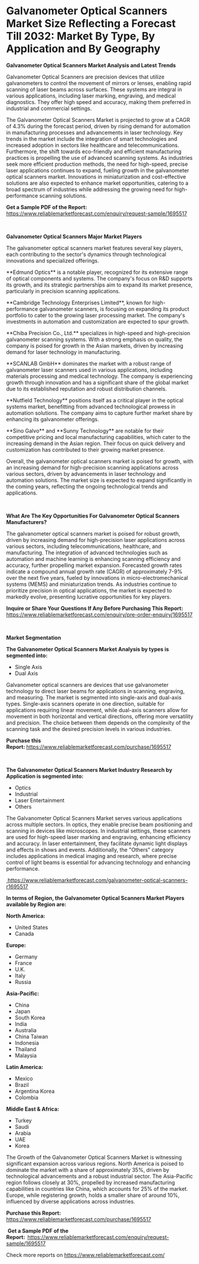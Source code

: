 <p><h1>Galvanometer Optical Scanners Market Size Reflecting a Forecast Till 2032: Market By Type, By Application and By Geography</h1></p><p><strong>Galvanometer Optical Scanners Market Analysis and Latest Trends</strong></p>
<p><p>Galvanometer Optical Scanners are precision devices that utilize galvanometers to control the movement of mirrors or lenses, enabling rapid scanning of laser beams across surfaces. These systems are integral in various applications, including laser marking, engraving, and medical diagnostics. They offer high speed and accuracy, making them preferred in industrial and commercial settings.</p><p>The Galvanometer Optical Scanners Market is projected to grow at a CAGR of 4.3% during the forecast period, driven by rising demand for automation in manufacturing processes and advancements in laser technology. Key trends in the market include the integration of smart technologies and increased adoption in sectors like healthcare and telecommunications. Furthermore, the shift towards eco-friendly and efficient manufacturing practices is propelling the use of advanced scanning systems. As industries seek more efficient production methods, the need for high-speed, precise laser applications continues to expand, fueling growth in the galvanometer optical scanners market. Innovations in miniaturization and cost-effective solutions are also expected to enhance market opportunities, catering to a broad spectrum of industries while addressing the growing need for high-performance scanning solutions.</p></p>
<p><strong>Get a Sample PDF of the Report:&nbsp;</strong> <a href="https://www.reliablemarketforecast.com/enquiry/request-sample/1695517?utm_campaign=1840&utm_medium=2&utm_source=Github&utm_content=ia&utm_term=08012025&utm_id=galvanometer-optical-scanners">https://www.reliablemarketforecast.com/enquiry/request-sample/1695517</a></p>
<p>&nbsp;</p>
<p><strong>Galvanometer Optical Scanners Major Market Players</strong></p>
<p><p>The galvanometer optical scanners market features several key players, each contributing to the sector's dynamics through technological innovations and specialized offerings. </p><p>**Edmund Optics** is a notable player, recognized for its extensive range of optical components and systems. The company's focus on R&D supports its growth, and its strategic partnerships aim to expand its market presence, particularly in precision scanning applications.</p><p>**Cambridge Technology Enterprises Limited**, known for high-performance galvanometer scanners, is focusing on expanding its product portfolio to cater to the growing laser processing market. The company's investments in automation and customization are expected to spur growth.</p><p>**Chiba Precision Co., Ltd.** specializes in high-speed and high-precision galvanometer scanning systems. With a strong emphasis on quality, the company is poised for growth in the Asian markets, driven by increasing demand for laser technology in manufacturing.</p><p>**SCANLAB GmbH** dominates the market with a robust range of galvanometer laser scanners used in various applications, including materials processing and medical technology. The company is experiencing growth through innovation and has a significant share of the global market due to its established reputation and robust distribution channels.</p><p>**Nutfield Technology** positions itself as a critical player in the optical systems market, benefitting from advanced technological prowess in automation solutions. The company aims to capture further market share by enhancing its galvanometer offerings.</p><p>**Sino Galvo** and **Sunny Technology** are notable for their competitive pricing and local manufacturing capabilities, which cater to the increasing demand in the Asian region. Their focus on quick delivery and customization has contributed to their growing market presence.</p><p>Overall, the galvanometer optical scanners market is poised for growth, with an increasing demand for high-precision scanning applications across various sectors, driven by advancements in laser technology and automation solutions. The market size is expected to expand significantly in the coming years, reflecting the ongoing technological trends and applications.</p></p>
<p>&nbsp;</p>
<p><strong>What Are The Key Opportunities For Galvanometer Optical Scanners Manufacturers?</strong></p>
<p><p>The galvanometer optical scanners market is poised for robust growth, driven by increasing demand for high-precision laser applications across various sectors, including telecommunications, healthcare, and manufacturing. The integration of advanced technologies such as automation and machine learning is enhancing scanning efficiency and accuracy, further propelling market expansion. Forecasted growth rates indicate a compound annual growth rate (CAGR) of approximately 7-9% over the next five years, fueled by innovations in micro-electromechanical systems (MEMS) and miniaturization trends. As industries continue to prioritize precision in optical applications, the market is expected to markedly evolve, presenting lucrative opportunities for key players.</p></p>
<p><strong>Inquire or Share Your Questions If Any Before Purchasing This Report:</strong> <a href="https://www.reliablemarketforecast.com/enquiry/pre-order-enquiry/1695517?utm_campaign=1840&utm_medium=2&utm_source=Github&utm_content=ia&utm_term=08012025&utm_id=galvanometer-optical-scanners">https://www.reliablemarketforecast.com/enquiry/pre-order-enquiry/1695517</a></p>
<p>&nbsp;</p>
<p><strong>Market Segmentation</strong></p>
<p><strong>The Galvanometer Optical Scanners Market Analysis by types is segmented into:</strong></p>
<p><ul><li>Single Axis</li><li>Dual Axis</li></ul></p>
<p><p>Galvanometer optical scanners are devices that use galvanometer technology to direct laser beams for applications in scanning, engraving, and measuring. The market is segmented into single-axis and dual-axis types. Single-axis scanners operate in one direction, suitable for applications requiring linear movement, while dual-axis scanners allow for movement in both horizontal and vertical directions, offering more versatility and precision. The choice between them depends on the complexity of the scanning task and the desired precision levels in various industries.</p></p>
<p><strong>Purchase this Report:&nbsp;</strong><a href="https://www.reliablemarketforecast.com/purchase/1695517?utm_campaign=1840&utm_medium=2&utm_source=Github&utm_content=ia&utm_term=08012025&utm_id=galvanometer-optical-scanners">https://www.reliablemarketforecast.com/purchase/1695517</a></p>
<p>&nbsp;</p>
<p><strong>The Galvanometer Optical Scanners Market Industry Research by Application is segmented into:</strong></p>
<p><ul><li>Optics</li><li>Industrial</li><li>Laser Entertainment</li><li>Others</li></ul></p>
<p><p>The Galvanometer Optical Scanners Market serves various applications across multiple sectors. In optics, they enable precise beam positioning and scanning in devices like microscopes. In industrial settings, these scanners are used for high-speed laser marking and engraving, enhancing efficiency and accuracy. In laser entertainment, they facilitate dynamic light displays and effects in shows and events. Additionally, the "Others" category includes applications in medical imaging and research, where precise control of light beams is essential for advancing technology and enhancing performance.</p></p>
<p><a href="https://www.reliablemarketforecast.com/galvanometer-optical-scanners-r1695517?utm_campaign=1840&utm_medium=2&utm_source=Github&utm_content=ia&utm_term=08012025&utm_id=galvanometer-optical-scanners">&nbsp;https://www.reliablemarketforecast.com/galvanometer-optical-scanners-r1695517</a></p>
<p><strong>In terms of Region, the Galvanometer Optical Scanners Market Players available by Region are:</strong></p>
<p>
    <p> <strong> North America: </strong>
        <ul>
            <li>United States</li>
            <li>Canada</li>
        </ul>
        </p> 
    <p> <strong> Europe: </strong>
        <ul>
            <li>Germany</li>
            <li>France</li>
            <li>U.K.</li>
            <li>Italy</li>
            <li>Russia</li>
        </ul>
        </p> 
    <p> <strong> Asia-Pacific: </strong>
        <ul>
            <li>China</li>
            <li>Japan</li>
            <li>South Korea</li>
            <li>India</li>
            <li>Australia</li>
            <li>China Taiwan</li>
            <li>Indonesia</li>
            <li>Thailand</li>
            <li>Malaysia</li>
        </ul>
        </p> 
    <p> <strong> Latin America: </strong>
        <ul>
            <li>Mexico</li>
            <li>Brazil</li>
            <li>Argentina Korea</li>
            <li>Colombia</li>
        </ul>
        </p> 
    <p> <strong> Middle East & Africa: </strong>
        <ul>
            <li>Turkey</li>
            <li>Saudi</li>
            <li>Arabia</li>
            <li>UAE</li>
            <li>Korea</li>
        </ul>
    </p>
    </p>
<p><p>The Growth of the Galvanometer Optical Scanners Market is witnessing significant expansion across various regions. North America is poised to dominate the market with a share of approximately 35%, driven by technological advancements and a robust industrial sector. The Asia-Pacific region follows closely at 30%, propelled by increased manufacturing capabilities in countries like China, which accounts for 25% of the market. Europe, while registering growth, holds a smaller share of around 10%, influenced by diverse applications across industries.</p></p>
<p><strong>Purchase this Report: </strong><a href="https://www.reliablemarketforecast.com/purchase/1695517?utm_campaign=1840&utm_medium=2&utm_source=Github&utm_content=ia&utm_term=08012025&utm_id=galvanometer-optical-scanners">https://www.reliablemarketforecast.com/purchase/1695517</a></p>
<p>&nbsp;<strong>Get a Sample PDF of the Report:&nbsp;&nbsp;</strong><a href="https://www.reliablemarketforecast.com/enquiry/request-sample/1695517?utm_campaign=1840&utm_medium=2&utm_source=Github&utm_content=ia&utm_term=08012025&utm_id=galvanometer-optical-scanners">https://www.reliablemarketforecast.com/enquiry/request-sample/1695517</a></p>
<p><strong></strong></p>
<p>Check more reports on <a href="https://www.reliablemarketforecast.com/?utm_campaign=1840&utm_medium=2&utm_source=Github&utm_content=ia&utm_term=08012025&utm_id=galvanometer-optical-scanners">https://www.reliablemarketforecast.com/</a></p>